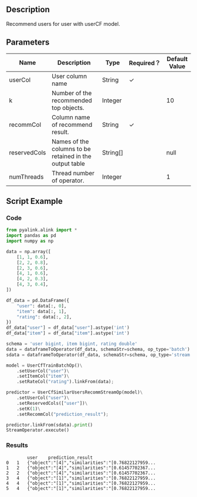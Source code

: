 ## Description
Recommend users for user with userCF model.

## Parameters
| Name | Description | Type | Required？ | Default Value |
| --- | --- | --- | --- | --- |
| userCol | User column name | String | ✓ |  |
| k | Number of the recommended top objects. | Integer |  | 10 |
| recommCol | Column name of recommend result. | String | ✓ |  |
| reservedCols | Names of the columns to be retained in the output table | String[] |  | null |
| numThreads | Thread number of operator. | Integer |  | 1 |

## Script Example
### Code

```python
from pyalink.alink import *
import pandas as pd
import numpy as np

data = np.array([
    [1, 1, 0.6],
    [2, 2, 0.8],
    [2, 3, 0.6],
    [4, 1, 0.6],
    [4, 2, 0.3],
    [4, 3, 0.4],
])

df_data = pd.DataFrame({
    "user": data[:, 0],
    "item": data[:, 1],
    "rating": data[:, 2],
})
df_data["user"] = df_data["user"].astype('int')
df_data["item"] = df_data["item"].astype('int')

schema = 'user bigint, item bigint, rating double'
data = dataframeToOperator(df_data, schemaStr=schema, op_type='batch')
sdata = dataframeToOperator(df_data, schemaStr=schema, op_type='stream')

model = UserCfTrainBatchOp()\
    .setUserCol("user")\
    .setItemCol("item")\
    .setRateCol("rating").linkFrom(data);

predictor = UserCfSimilarUsersRecommStreamOp(model)\
    .setUserCol("user")\
    .setReservedCols(["user"])\
    .setK(1)\
    .setRecommCol("prediction_result");

predictor.linkFrom(sdata).print()
StreamOperator.execute()
```

### Results
```
        user	prediction_result
0	1	{"object":"[4]","similarities":"[0.76822127959...
1	2	{"object":"[4]","similarities":"[0.61457702367...
2	2	{"object":"[4]","similarities":"[0.61457702367...
3	4	{"object":"[1]","similarities":"[0.76822127959...
4	4	{"object":"[1]","similarities":"[0.76822127959...
5	4	{"object":"[1]","similarities":"[0.76822127959...
```
